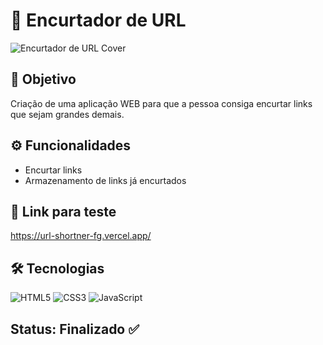 # 🔗 Encurtador de URL

![Encurtador de URL Cover](https://i.imgur.com/NGLyRoM.png)

## 🎯 Objetivo
Criação de uma aplicação WEB para que a pessoa consiga encurtar links que sejam grandes demais.

## ⚙️ Funcionalidades
- Encurtar links
- Armazenamento de links já encurtados

## 🔗 Link para teste
https://url-shortner-fg.vercel.app/

## 🛠 Tecnologias
![HTML5](https://img.shields.io/badge/HTML5-E34F26?style=for-the-badge&logo=html5&logoColor=white)
![CSS3](https://img.shields.io/badge/CSS3-1572B6?style=for-the-badge&logo=css3&logoColor=white)
![JavaScript](https://img.shields.io/badge/JavaScript-F7DF1E?style=for-the-badge&logo=javascript&logoColor=black)

## Status: Finalizado ✅